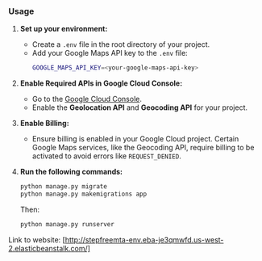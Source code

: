 ### Usage

1. **Set up your environment:**
   - Create a `.env` file in the root directory of your project.
   - Add your Google Maps API key to the `.env` file:
     ```bash
     GOOGLE_MAPS_API_KEY=<your-google-maps-api-key>
     ```

2. **Enable Required APIs in Google Cloud Console:**
   - Go to the [Google Cloud Console](https://console.cloud.google.com/).
   - Enable the **Geolocation API** and **Geocoding API** for your project.

3. **Enable Billing:**
   - Ensure billing is enabled in your Google Cloud project. Certain Google Maps services, like the Geocoding API, require billing to be activated to avoid errors like `REQUEST_DENIED`.

4. **Run the following commands:**
   ```bash
   python manage.py migrate
   python manage.py makemigrations app
   ```
    Then:
    ```bash
    python manage.py runserver 
    ```

Link to website: [http://stepfreemta-env.eba-je3qmwfd.us-west-2.elasticbeanstalk.com/]
